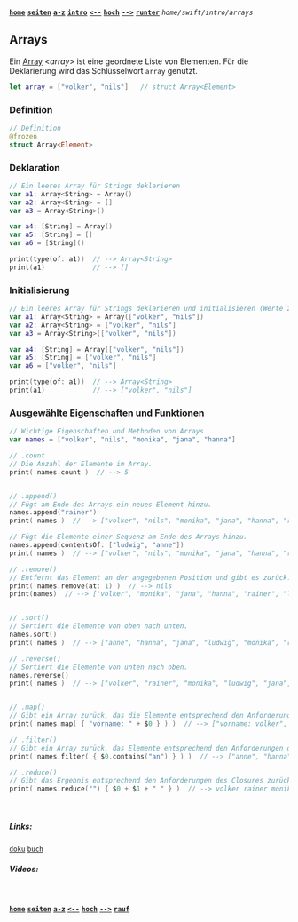 <!-- Navigation top -->
[__`home`__][home] [__`seiten`__][seiten] [__`a-z`__][content] [__`intro`__][content2] [__`<--`__][left] [__`hoch`__][up] [__`-->`__][right] [__`runter`__][bottom] _`home/swift/intro/arrays`_

<!-- Navigation links -->
[home]:     ./home
[seiten]:   ./home-pages
[content]:  ./home-az
[content2]: ./swift-intro-az
[left]:     ./swift-intro-collections
[up]:       ./swift-intro/#Arrays
[right]:    ./swift-intro-sets
[top]:      #
[bottom]:   #links

<!-- CONTENT START ############################################## -->
## Arrays

Ein [Array](https://docs.swift.org/swift-book/documentation/the-swift-programming-language/collectiontypes#Arrays) <_array_> ist eine geordnete Liste von Elementen. Für die Deklarierung wird das Schlüsselwort `array` genutzt.
    
```swift
let array = ["volker", "nils"]   // struct Array<Element>
```

### Definition
```swift
// Definition
@frozen
struct Array<Element>
```

### Deklaration
```swift
// Ein leeres Array für Strings deklarieren
var a1: Array<String> = Array()
var a2: Array<String> = []
var a3 = Array<String>()

var a4: [String] = Array()
var a5: [String] = []
var a6 = [String]()

print(type(of: a1))  // --> Array<String>
print(a1)            // --> []
```

### Initialisierung
```swift
// Ein leeres Array für Strings deklarieren und initialisieren (Werte zuweisen).
var a1: Array<String> = Array(["volker", "nils"])
var a2: Array<String> = ["volker", "nils"]
var a3 = Array<String>(["volker", "nils"])

var a4: [String] = Array(["volker", "nils"])
var a5: [String] = ["volker", "nils"]
var a6 = ["volker", "nils"]

print(type(of: a1))  // --> Array<String>
print(a1)            // --> ["volker", "nils"]
```

### Ausgewählte Eigenschaften und Funktionen
```swift
// Wichtige Eigenschaften und Methoden von Arrays
var names = ["volker", "nils", "monika", "jana", "hanna"]

// .count 
// Die Anzahl der Elemente im Array.
print( names.count )  // --> 5


// .append() 
// Fügt am Ende des Arrays ein neues Element hinzu.
names.append("rainer")
print( names )  // --> ["volker", "nils", "monika", "jana", "hanna", "rainer"]

// Fügt die Elemente einer Sequenz am Ende des Arrays hinzu.
names.append(contentsOf: ["ludwig", "anne"])
print( names )  // --> ["volker", "nils", "monika", "jana", "hanna", "rainer", "ludwig", "anne"]

// .remove() 
// Entfernt das Element an der angegebenen Position und gibt es zurück.
print( names.remove(at: 1) )  // --> nils
print(names)  // --> ["volker", "monika", "jana", "hanna", "rainer", "ludwig", "anne"]


// .sort() 
// Sortiert die Elemente von oben nach unten.
names.sort()
print( names )  // --> ["anne", "hanna", "jana", "ludwig", "monika", "rainer", "volker"]

// .reverse() 
// Sortiert die Elemente von unten nach oben.
names.reverse()
print( names )  // --> ["volker", "rainer", "monika", "ludwig", "jana", "hanna", "anne"]


// .map() 
// Gibt ein Array zurück, das die Elemente entsprechend den Anforderungen des Closures verändert.
print( names.map( { "vorname: " + $0 } ) )  // --> ["vorname: volker", "vorname: rainer", ...]

// .filter() 
// Gibt ein Array zurück, das Elemente entsprechend den Anforderungen des Closures enthält.
print( names.filter( { $0.contains("an") } ) )  // --> ["anne", "hanna", "jana"]

// .reduce()
// Gibt das Ergebnis entsprechend den Anforderungen des Closures zurück.
print( names.reduce("") { $0 + $1 + " " } )  // --> volker rainer monika ludwig jana hanna anne
```

<!-- CONTENT END ############################################## -->

<!-- Comment [__`rauf`__][top] [__`runter`__][bottom]-->

<!-- Links --><br>
##### Links:
[`doku`](https://developer.apple.com/documentation/swift/array, "Apple Dokumentation")
[`buch`](https://docs.swift.org/swift-book/documentation/the-swift-programming-language/collectiontypes#Arrays, "Swift.org Buch")
[]()
[]()

##### Videos:
[]() []()

<!-- Navigation bottom --><br>
[__`home`__][home] [__`seiten`__][seiten] [__`a-z`__][content] [__`<--`__][left] [__`hoch`__][up] [__`-->`__][right] [__`rauf`__][top]